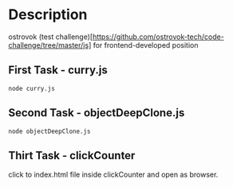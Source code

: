 # Description
ostrovok (test challenge)[https://github.com/ostrovok-tech/code-challenge/tree/master/js] for frontend-developed position

## First Task - curry.js
    node curry.js

## Second Task - objectDeepClone.js
    node objectDeepClone.js

## Thirt Task - clickCounter

click to index.html file inside clickCounter and open as browser. 